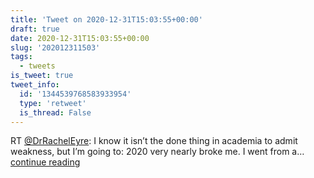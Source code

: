 ```yaml
---
title: 'Tweet on 2020-12-31T15:03:55+00:00'
draft: true
date: 2020-12-31T15:03:55+00:00
slug: '202012311503'
tags:
  - tweets
is_tweet: true
tweet_info:
  id: '1344539768583933954'
  type: 'retweet'
  is_thread: False
---
```




RT [@DrRachelEyre](https://x.com/DrRachelEyre): I know it isn’t the done thing in academia to admit weakness, but I’m going to: 2020 very nearly broke me. I went from a… [continue reading](https://x.com/sytelus/status/1344539768583933954)
